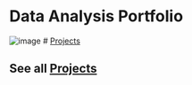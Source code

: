 # Data Analysis Portfolio

![image](https://user-images.githubusercontent.com/51451027/194697567-978becf8-3268-46e3-a37a-29d1b7259665.png)  # [Projects](https://github.com/Emmanuel-Nti)

## See all [Projects](https://github.com/Emmanuel-Nti)
